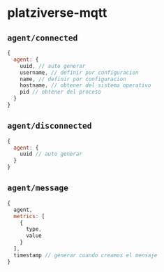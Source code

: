 # platziverse-mqtt


## `agent/connected`

``` js
{
  agent: {
    uuid, // auto generar
    username, // definir por configuracion
    name, // definir por configuracion
    hostname, // obtener del sistema operativo
    pid // obtener del proceso
  }
}
```

## `agent/disconnected`

``` js
{
  agent: {
    uuid // auto generar
  }
}
```

## `agent/message`

``` js
{
  agent,
  metrics: [
    {
      type,
      value
    }
  ],
  timestamp // generar cuando creamos el mensaje
}
```
